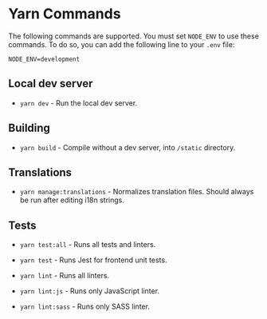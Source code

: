 # Yarn Commands

The following commands are supported.
You must set `NODE_ENV` to use these commands.
To do so, you can add the following line to your `.env` file:

```
NODE_ENV=development
```

## Local dev server
- `yarn dev` - Run the local dev server.

## Building
- `yarn build` - Compile without a dev server, into `/static` directory.

## Translations
- `yarn manage:translations` - Normalizes translation files. Should always be run after editing i18n strings.

## Tests
- `yarn test:all` - Runs all tests and linters.

- `yarn test` - Runs Jest for frontend unit tests.

- `yarn lint` - Runs all linters.

- `yarn lint:js` - Runs only JavaScript linter.

- `yarn lint:sass` - Runs only SASS linter.
